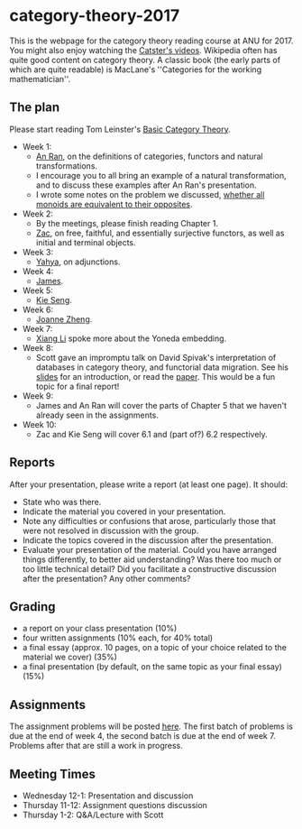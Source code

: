 # category-theory-2017

This is the webpage for the category theory reading course at ANU for 2017. You might also enjoy watching the [Catster's videos](https://www.youtube.com/user/TheCatsters). Wikipedia often has quite good content on category theory. A classic book (the early parts of which are quite readable) is MacLane's ''Categories for the working mathematician''.

The plan
---
Please start reading Tom Leinster's [Basic Category Theory](https://arxiv.org/pdf/1612.09375.pdf).

* Week 1:
    * [An Ran](week1/AnRan-presentation.pdf), on the definitions of categories, functors and natural transformations.
    * I encourage you to all bring an example of a natural transformation, and to discuss these examples after An Ran's presentation.
    * I wrote some notes on the problem we discussed, [whether all monoids are equivalent to their opposites](week1/monoids.md).
* Week 2:
    * By the meetings, please finish reading Chapter 1.
    * [Zac](week2/ZacDowton-presentation.pdf), on free, faithful, and essentially surjective functors, as well as initial and terminal objects.
* Week 3:
    * [Yahya](week3/YahyaFidouh-presentation.pdf), on adjunctions.
* Week 4:
    * [James](week4/JamesBailie-presentation.pdf).
* Week 5:
    * [Kie Seng](week5/KieSengNge-presentation.pdf).
* Week 6:
    * [Joanne Zheng](week6/JoanneZheng-presentation.pdf).
* Week 7:
    * [Xiang Li](week7/XiangLi-presentation.pdf) spoke more about the Yoneda embedding.
* Week 8:
    * Scott gave an impromptu talk on David Spivak's interpretation of databases in category theory, and functorial data migration. See his [slides](http://math.mit.edu/~dspivak/informatics/talks/CTDBIntroductoryTalk) for an introduction, or read the [paper](http://math.mit.edu/~dspivak/informatics/CD-FDM.pdf). This would be a fun topic for a final report!
* Week 9:
    * James and An Ran will cover the parts of Chapter 5 that we haven't already seen in the assignments.
* Week 10:
    * Zac and Kie Seng will cover 6.1 and (part of?) 6.2 respectively.


Reports
---
After your presentation, please write a report (at least one page). It should:
* State who was there.
* Indicate the material you covered in your presentation.
* Note any difficulties or confusions that arose, particularly those that were not resolved in discussion with the group.
* Indicate the topics covered in the discussion after the presentation.
* Evaluate your presentation of the material. Could you have arranged things differently, to better aid understanding? Was there too much or too little technical detail? Did you facilitate a constructive discussion after the presentation? Any other comments?

Grading
---
* a report on your class presentation (10%)
* four written assignments (10% each, for 40% total)
* a final essay (approx. 10 pages, on a topic of your choice related to the material we cover) (35%)
* a final presentation (by default, on the same topic as your final essay) (15%)

Assignments
---
The assignment problems will be posted [here](https://github.com/semorrison/category-theory-2017/blob/master/Assignments.pdf). 
The first batch of problems is due at the end of week 4, the second batch is due at the end of week 7. Problems after that are still a work in progress.

Meeting Times
---
* Wednesday 12-1: Presentation and discussion
* Thursday 11-12: Assignment questions discussion
* Thursday 1-2: Q&A/Lecture with Scott
